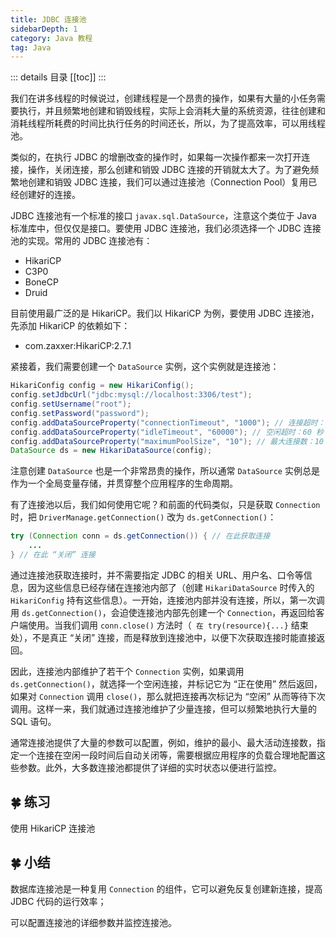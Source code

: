 ```yaml
---
title: JDBC 连接池
sidebarDepth: 1
category: Java 教程
tag: Java
---
```


::: details 目录
[[toc]]
:::


我们在讲多线程的时候说过，创建线程是一个昂贵的操作，如果有大量的小任务需要执行，并且频繁地创建和销毁线程，实际上会消耗大量的系统资源，往往创建和消耗线程所耗费的时间比执行任务的时间还长，所以，为了提高效率，可以用线程池。

类似的，在执行 JDBC 的增删改查的操作时，如果每一次操作都来一次打开连接，操作，关闭连接，那么创建和销毁 JDBC 连接的开销就太大了。为了避免频繁地创建和销毁 JDBC 连接，我们可以通过连接池（Connection Pool）复用已经创建好的连接。

JDBC 连接池有一个标准的接口 `javax.sql.DataSource`，注意这个类位于 Java 标准库中，但仅仅是接口。要使用 JDBC 连接池，我们必须选择一个 JDBC 连接池的实现。常用的 JDBC 连接池有：

- HikariCP
- C3P0
- BoneCP
- Druid

目前使用最广泛的是 HikariCP。我们以 HikariCP 为例，要使用 JDBC 连接池，先添加 HikariCP 的依赖如下：

- com.zaxxer:HikariCP:2.7.1

紧接着，我们需要创建一个 `DataSource` 实例，这个实例就是连接池：

```java
HikariConfig config = new HikariConfig();
config.setJdbcUrl("jdbc:mysql://localhost:3306/test");
config.setUsername("root");
config.setPassword("password");
config.addDataSourceProperty("connectionTimeout", "1000"); // 连接超时：1 秒
config.addDataSourceProperty("idleTimeout", "60000"); // 空闲超时：60 秒
config.addDataSourceProperty("maximumPoolSize", "10"); // 最大连接数：10
DataSource ds = new HikariDataSource(config);
```

注意创建 `DataSource` 也是一个非常昂贵的操作，所以通常 `DataSource` 实例总是作为一个全局变量存储，并贯穿整个应用程序的生命周期。

有了连接池以后，我们如何使用它呢？和前面的代码类似，只是获取 `Connection` 时，把 `DriverManage.getConnection()` 改为 `ds.getConnection()`：

```java
try (Connection conn = ds.getConnection()) { // 在此获取连接
    ...
} // 在此 “关闭” 连接
```

通过连接池获取连接时，并不需要指定 JDBC 的相关 URL、用户名、口令等信息，因为这些信息已经存储在连接池内部了（创建 `HikariDataSource` 时传入的 `HikariConfig` 持有这些信息）。一开始，连接池内部并没有连接，所以，第一次调用 `ds.getConnection()`，会迫使连接池内部先创建一个 `Connection`，再返回给客户端使用。当我们调用 `conn.close()` 方法时（` 在 try(resource){...}` 结束处），不是真正 “关闭” 连接，而是释放到连接池中，以便下次获取连接时能直接返回。

因此，连接池内部维护了若干个 `Connection` 实例，如果调用 `ds.getConnection()`，就选择一个空闲连接，并标记它为 “正在使用” 然后返回，如果对 `Connection` 调用 `close()`，那么就把连接再次标记为 “空闲” 从而等待下次调用。这样一来，我们就通过连接池维护了少量连接，但可以频繁地执行大量的 SQL 语句。

通常连接池提供了大量的参数可以配置，例如，维护的最小、最大活动连接数，指定一个连接在空闲一段时间后自动关闭等，需要根据应用程序的负载合理地配置这些参数。此外，大多数连接池都提供了详细的实时状态以便进行监控。

## 🍀 练习

使用 HikariCP 连接池

## 🍀 小结

数据库连接池是一种复用 `Connection` 的组件，它可以避免反复创建新连接，提高 JDBC 代码的运行效率；

可以配置连接池的详细参数并监控连接池。

